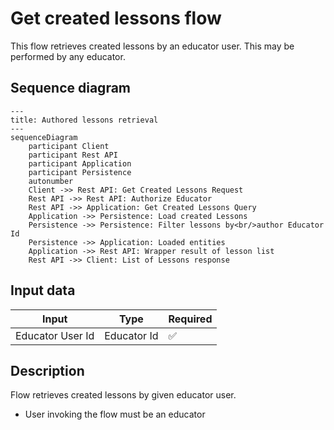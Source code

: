 # Get created lessons flow

This flow retrieves created lessons by an educator user. This may be performed by any educator.

## Sequence diagram

```mermaid
---
title: Authored lessons retrieval
---
sequenceDiagram
    participant Client
    participant Rest API
    participant Application
    participant Persistence
    autonumber
    Client ->> Rest API: Get Created Lessons Request
    Rest API ->> Rest API: Authorize Educator
    Rest API ->> Application: Get Created Lessons Query
    Application ->> Persistence: Load created Lessons
    Persistence ->> Persistence: Filter lessons by<br/>author Educator Id
    Persistence ->> Application: Loaded entities
    Application ->> Rest API: Wrapper result of lesson list
    Rest API ->> Client: List of Lessons response
```

## Input data

| Input            | Type        | Required |
|------------------|-------------|----------|
| Educator User Id | Educator Id | ✅        |

## Description

Flow retrieves created lessons by given educator user.

- User invoking the flow must be an educator